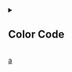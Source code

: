 <!-- color code >
🔴🟥    🔺🔻⭕
🟢🟩
🔵🟦    🔹🔷
🟡🟨
⚪⬜     ◻◽▫🔳
⚫⬛     ◼◾▪🔲
🟣🟪
🟠🟧    🔸🔶
🟤🟫

https://help.raindrop.io/import/#settings

🔴 Open Source
🟥 Big Data
🟢 Docker
🟩 Machine Learning
🔵 Reinforcement Learning
🟦 Data Visualization
🟡 Git
🟨 Blockchain & Cryptocurrency
🟣 Data Engineer
🟪 Front-End
🟠 Back-End
🟧 Data Mining
🟤 Quantum Programming
🟫 Python
⚪ SQL
⬜ Data Warehouse
⚫ Documentation
⬛ Deep Learning
🔺 Data Science
🔻 Computer Vision & Digital Image Processing
⭕ Natural Language Processing
🔹 Time Series Prediction
🔷 Dataset
◻ Statistics
◽ Scientific Source
▫ Startup & Jobs
🔳 English
◼ Fitness
◾ Courses
▪
🔲
🔸
🔶
<-->

<details>
<summary>

## Color Code

</summary>

###### Open Source 🔴
###### Big Data 🟥
###### Docker 🟢
###### Machine Learning 🟩
###### Reinforcement Learning 🔵
###### Data Visualization 🟦
###### Git 🟡
###### Blockchain & Cryptocurrency 🟨
###### Data Engineer 🟣
###### Front-End 🟪
###### Back-End 🟠
###### Data Mining 🟧
###### Quantum Programming 🟤
###### Python 🟫
###### SQL ⚪
###### Data Warehouse ⬜
###### Documentation ⚫
###### Deep Learning ⬛
###### Data Science 🔺
###### Computer Vision & Digital Image Processing 🔻
###### Natural Language Processing ⭕
###### Time Series Prediction 🔹
###### Dataset 🔷
###### Statistics ◻
###### Scientific Source ◽
###### Startup & Jobs ▫
###### English 🔳
###### Fitness ◼
###### Courses ◾

</details>

[a](#sql-⚪)